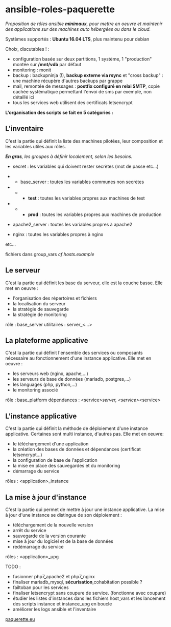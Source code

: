# ansible-roles-paquerette

*Proposition de rôles ansible **minimaux**, pour mettre en oeuvre et maintenir des applications sur des machines auto hébergées ou dans le cloud.* 

Systèmes supportés : **Ubuntu 16.04 LTS**, plus maintenu pour debian

Choix, discutables ! :

- configuration basée sur deux partitions, 1 système, 1 "production" montée sur **/mnt/vdb** par défaut
- monitoring : monit
- backup : backupninja (!), **backup externe via rsync** et "cross backup" : une machine récupère d'autres backups par grappe
- mail, remontée de messages : **postfix configuré en relai SMTP**, copie cachée systématique permettant l'envoi de sms par exemple, non détaillé ici
- tous les services web utilisent des certificats letsencrypt

**L'organisation des scripts se fait en 5 catégories :**

## L'inventaire
C'est la partie qui définit la liste des machines pilotées, leur composition et les variables utiles aux rôles.

***En gras**, les groupes à définir localement, selon les besoins.* 
- secret : les variables qui doivent rester secrètes (mot de passe etc...)
- - base_server : toutes les variables communes non secrètes
- - - **test** : toutes les variables propres aux machines de test
- - - **prod** : toutes les variables propres aux machines de production

- apache2_server : toutes les variables propres à apache2
- nginx : toutes les variables propres à nginx

etc...

fichiers dans group_vars
*cf hosts.example*


## Le serveur
C'est la partie qui définit les base du serveur, elle est la couche basse. Elle met en oeuvre :
- l'organisation des répertoires et fichiers
- la localisation du serveur
- la stratégie de sauvegarde
- la stratégie de monitoring

rôle : base_server
utilitaires : server_\<...\>

## La plateforme applicative
C'est la partie qui définit l'ensemble des services ou composants nécessaire au fonctionnement d'une instance applicative. Elle met en oeuvre :
- les serveurs web (nginx, apache,...)
- les serveurs de base de données (mariadb, postgres,...)
- les languages (php, python,...)
- le monitoring associé

rôle : base_platform
dépendances : \<service\>_server, \<service\>_\<service\>

## L'instance applicative
C'est la partie qui définit la méthode de déploiement d'une instance applicative. Certaines sont multi instance, d'autres pas. Elle met en oeuvre:
- le téléchargement d'une application
- la création des bases de données et dépendances (certificat letsencrypt...)
- la configuration de base de l'application
- la mise en place des sauvegardes et du monitoring
- démarrage du service

rôles : \<application\>_instance

## La mise à jour d'instance
C'est la partie qui permet de mettre à jour une instance applicative. La mise à jour d'une instance se distingue de son déploiement :
- téléchargement de la nouvelle version
- arrêt du service
- sauvegarde de la version courante
- mise à jour du logiciel et de la base de données
- redémarrage du service

rôles : \<application\>_upg

TODO : 

- fusionner php7_apache2 et php7_nginx
- finaliser mariadb_mysql, **sécurisation**,cohabitation possible ?
- failtoban pour les services
- finaliser letsencrypt sans coupure de service. (fonctionne avec coupure)
- étudier les listes d'instances dans les fichiers host_vars et les lancement des scripts instance et instance_upg en boucle
- améliorer les logs ansible et l'inventaire 

[paquerette.eu](http://paquerette.eu)
